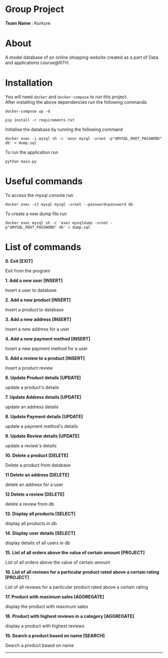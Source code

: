 # Group Project
**Team Name** : Kurkure

# About
A model database of an online shopping website created as a part of Data and applications course@IIITH.

# Installation
You will need `docker` and `docker-compose` to run this project.  
After installing the above dependencies run the following commands  
```
docker-compose up -d

pip install -r requirements.txt
```
Initialise the database by running the following command
```
docker exec -i mysql sh -c 'exec mysql -uroot -p"$MYSQL_ROOT_PASSWORD" db' < dump.sql
```
To run the application run
```
python main.py
```
# Useful commands
To access the mysql console run
```
docker exec -it mysql mysql -uroot --password=password db
```
To create a new dump file run
```
docker exec mysql sh -c 'exec mysqldump -uroot -p"$MYSQL_ROOT_PASSWORD" db' > dump.sql
```
# List of commands 

 **0. Exit [EXIT]**

Exit from the program

 **1. Add a new user [INSERT]**

Insert a user to database

 **2. Add a new product [INSERT]**

Insert a product to database

 **3. Add a new address [INSERT]**

Insert a new address for a user

 **4. Add a new payment method [INSERT]**

Insert a new payment method for a user

 **5. Add a review to a product [INSERT]**

Insert a product review

 **6. Update Product details [UPDATE]**

update a product's details

 **7. Update Address details [UPDATE]**

update an address details

 **8. Update Payment details [UPDATE]**

update a payment method's details 

 **9. Update Review details [UPDATE]**

update a review's details

 **10. Delete a product [DELETE]**

Delete a product from database

**11  Delete an address [DELETE]**

delete an address for a user

**12  Delete a review [DELETE]**

delete a review from db

 **13. Display all products [SELECT]**

display all products in db

 **14. Display user details [SELECT]**

display details of all users in db

 **15. List of all orders above the value of certain amount [PROJECT]**

List of all orders above the value of certain amount

 **16. List of all reviews for a particular product rated above a certain rating [PROJECT]**

List of all reviews for a particular product rated above a certain rating 

 **17. Product with maximum sales [AGGREGATE]**

display the product with maximum sales

 **18. Product with highest reviews in a category [AGGREGATE]**

display a product with highest reviews 

 **19. Search a product based on name [SEARCH]**

Search a product based on name

---


